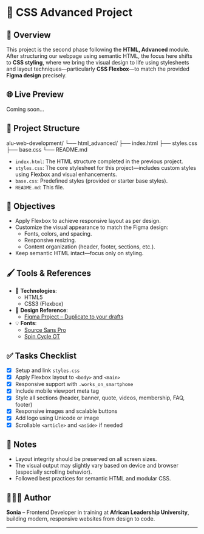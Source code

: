 # 🎨 CSS Advanced Project

## 📌 Overview

This project is the second phase following the **HTML, Advanced** module. After structuring our webpage using semantic HTML, the focus here shifts to **CSS styling**, where we bring the visual design to life using stylesheets and layout techniques—particularly **CSS Flexbox**—to match the provided **Figma design** precisely.

## 🌐 Live Preview

Coming soon...

## 📁 Project Structure

alu-web-development/
└── html_advanced/
├── index.html
├── styles.css
├── base.css
└── README.md

- `index.html`: The HTML structure completed in the previous project.
- `styles.css`: The core stylesheet for this project—includes custom styles using Flexbox and visual enhancements.
- `base.css`: Predefined styles (provided or starter base styles).
- `README.md`: This file.

## 🎯 Objectives

- Apply Flexbox to achieve responsive layout as per design.
- Customize the visual appearance to match the Figma design:
  - Fonts, colors, and spacing.
  - Responsive resizing.
  - Content organization (header, footer, sections, etc.).
- Keep semantic HTML intact—focus only on styling.

## 🖌️ Tools & References

- 🔧 **Technologies**:
  - HTML5
  - CSS3 (Flexbox)
- 🎨 **Design Reference**:
  - [Figma Project – Duplicate to your drafts](#)
- 💡 **Fonts**:
  - [Source Sans Pro](https://fonts.google.com/specimen/Source+Sans+Pro)
  - [Spin Cycle OT](https://www.fonts.com/font/house-industries/spin-cycle)

## ✅ Tasks Checklist

- [x] Setup and link `styles.css`
- [x] Apply Flexbox layout to `<body>` and `<main>`
- [x] Responsive support with `.works_on_smartphone`
- [x] Include mobile viewport meta tag
- [x] Style all sections (header, banner, quote, videos, membership, FAQ, footer)
- [x] Responsive images and scalable buttons
- [x] Add logo using Unicode or image
- [x] Scrollable `<article>` and `<aside>` if needed

## 🔖 Notes

- Layout integrity should be preserved on all screen sizes.
- The visual output may slightly vary based on device and browser (especially scrolling behavior).
- Followed best practices for semantic HTML and modular CSS.

## 👩🏽‍💻 Author

**Sonia** – Frontend Developer in training at **African Leadership University**, building modern, responsive websites from design to code.

---

